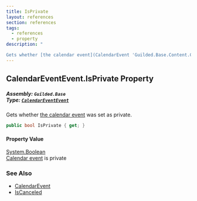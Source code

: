 ```yaml
---
title: IsPrivate
layout: references
section: references
tags:
  - references
  - property
description: "

Gets whether [the calendar event](CalendarEvent 'Guilded.Base.Content.CalendarEvent') was set as private."
---
```


## CalendarEventEvent.IsPrivate Property
##### **Assembly:** `Guilded.Base`<br/>**Type:** [`CalendarEventEvent`](CalendarEventEvent 'Guilded.Base.Events.CalendarEventEvent')

Gets whether [the calendar event](CalendarEvent 'Guilded.Base.Content.CalendarEvent') was set as private.

```csharp
public bool IsPrivate { get; }
```

#### Property Value
[System.Boolean](https://docs.microsoft.com/en-us/dotnet/api/System.Boolean 'System.Boolean')  
[Calendar event](CalendarEvent 'Guilded.Base.Content.CalendarEvent') is private

### See Also
- [CalendarEvent](CalendarEvent 'Guilded.Base.Content.CalendarEvent')
- [IsCanceled](CalendarEvent.IsCanceled 'Guilded.Base.Content.CalendarEvent.IsCanceled')
